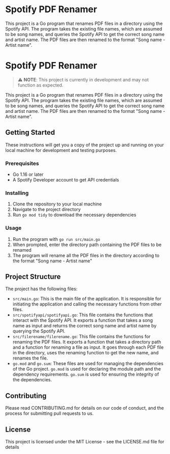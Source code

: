 # Spotify PDF Renamer

This project is a Go program that renames PDF files in a directory using the Spotify API. The program takes the existing file names, which are assumed to be song names, and queries the Spotify API to get the correct song name and artist name. The PDF files are then renamed to the format "Song name - Artist name".

# Spotify PDF Renamer

> :warning: **NOTE**: This project is currently in development and may not function as expected.

This project is a Go program that renames PDF files in a directory using the Spotify API. The program takes the existing file names, which are assumed to be song names, and queries the Spotify API to get the correct song name and artist name. The PDF files are then renamed to the format "Song name - Artist name".

## Getting Started

These instructions will get you a copy of the project up and running on your local machine for development and testing purposes.

### Prerequisites

- Go 1.16 or later
- A Spotify Developer account to get API credentials

### Installing

1. Clone the repository to your local machine
2. Navigate to the project directory
3. Run `go mod tidy` to download the necessary dependencies

### Usage

1. Run the program with `go run src/main.go`
2. When prompted, enter the directory path containing the PDF files to be renamed
3. The program will rename all the PDF files in the directory according to the format "Song name - Artist name"

## Project Structure

The project has the following files:

- `src/main.go`: This is the main file of the application. It is responsible for initiating the application and calling the necessary functions from other files.
- `src/spotifyapi/spotifyapi.go`: This file contains the functions that interact with the Spotify API. It exports a function that takes a song name as input and returns the correct song name and artist name by querying the Spotify API.
- `src/filerename/filerename.go`: This file contains the functions for renaming the PDF files. It exports a function that takes a directory path and a function for renaming a file as input. It goes through each PDF file in the directory, uses the renaming function to get the new name, and renames the file.
- `go.mod` and `go.sum`: These files are used for managing the dependencies of the Go project. `go.mod` is used for declaring the module path and the dependency requirements. `go.sum` is used for ensuring the integrity of the dependencies.

## Contributing

Please read CONTRIBUTING.md for details on our code of conduct, and the process for submitting pull requests to us.

## License

This project is licensed under the MIT License - see the LICENSE.md file for details
